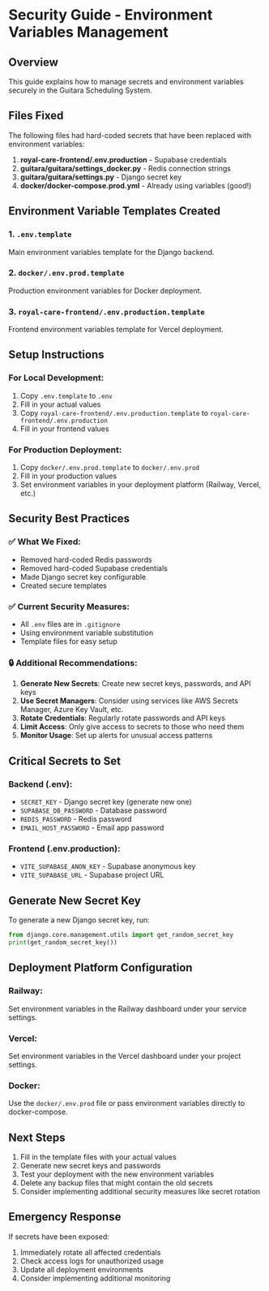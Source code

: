 # Security Guide - Environment Variables Management

## Overview

This guide explains how to manage secrets and environment variables securely in the Guitara Scheduling System.

## Files Fixed

The following files had hard-coded secrets that have been replaced with environment variables:

1. **royal-care-frontend/.env.production** - Supabase credentials
2. **guitara/guitara/settings_docker.py** - Redis connection strings
3. **guitara/guitara/settings.py** - Django secret key
4. **docker/docker-compose.prod.yml** - Already using variables (good!)

## Environment Variable Templates Created

### 1. `.env.template`

Main environment variables template for the Django backend.

### 2. `docker/.env.prod.template`

Production environment variables for Docker deployment.

### 3. `royal-care-frontend/.env.production.template`

Frontend environment variables template for Vercel deployment.

## Setup Instructions

### For Local Development:

1. Copy `.env.template` to `.env`
2. Fill in your actual values
3. Copy `royal-care-frontend/.env.production.template` to `royal-care-frontend/.env.production`
4. Fill in your frontend values

### For Production Deployment:

1. Copy `docker/.env.prod.template` to `docker/.env.prod`
2. Fill in your production values
3. Set environment variables in your deployment platform (Railway, Vercel, etc.)

## Security Best Practices

### ✅ What We Fixed:

- Removed hard-coded Redis passwords
- Removed hard-coded Supabase credentials
- Made Django secret key configurable
- Created secure templates

### ✅ Current Security Measures:

- All `.env` files are in `.gitignore`
- Using environment variable substitution
- Template files for easy setup

### 🔒 Additional Recommendations:

1. **Generate New Secrets**: Create new secret keys, passwords, and API keys
2. **Use Secret Managers**: Consider using services like AWS Secrets Manager, Azure Key Vault, etc.
3. **Rotate Credentials**: Regularly rotate passwords and API keys
4. **Limit Access**: Only give access to secrets to those who need them
5. **Monitor Usage**: Set up alerts for unusual access patterns

## Critical Secrets to Set

### Backend (.env):

- `SECRET_KEY` - Django secret key (generate new one)
- `SUPABASE_DB_PASSWORD` - Database password
- `REDIS_PASSWORD` - Redis password
- `EMAIL_HOST_PASSWORD` - Email app password

### Frontend (.env.production):

- `VITE_SUPABASE_ANON_KEY` - Supabase anonymous key
- `VITE_SUPABASE_URL` - Supabase project URL

## Generate New Secret Key

To generate a new Django secret key, run:

```python
from django.core.management.utils import get_random_secret_key
print(get_random_secret_key())
```

## Deployment Platform Configuration

### Railway:

Set environment variables in the Railway dashboard under your service settings.

### Vercel:

Set environment variables in the Vercel dashboard under your project settings.

### Docker:

Use the `docker/.env.prod` file or pass environment variables directly to docker-compose.

## Next Steps

1. Fill in the template files with your actual values
2. Generate new secret keys and passwords
3. Test your deployment with the new environment variables
4. Delete any backup files that might contain the old secrets
5. Consider implementing additional security measures like secret rotation

## Emergency Response

If secrets have been exposed:

1. Immediately rotate all affected credentials
2. Check access logs for unauthorized usage
3. Update all deployment environments
4. Consider implementing additional monitoring
